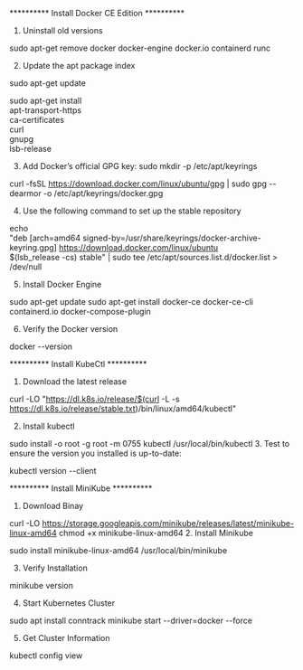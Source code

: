 ********** Install Docker CE Edition **********

1. Uninstall old versions

sudo apt-get remove docker docker-engine docker.io containerd runc

2. Update the apt package index

sudo apt-get update

sudo apt-get install \
    apt-transport-https \
    ca-certificates \
    curl \
    gnupg \
    lsb-release


3. Add Docker’s official GPG key:
sudo mkdir -p /etc/apt/keyrings

curl -fsSL https://download.docker.com/linux/ubuntu/gpg | sudo gpg --dearmor -o /etc/apt/keyrings/docker.gpg

4. Use the following command to set up the stable repository

echo \
  "deb [arch=amd64 signed-by=/usr/share/keyrings/docker-archive-keyring.gpg] https://download.docker.com/linux/ubuntu \
  $(lsb_release -cs) stable" | sudo tee /etc/apt/sources.list.d/docker.list > /dev/null


5. Install Docker Engine

sudo apt-get update
sudo apt-get install docker-ce docker-ce-cli containerd.io docker-compose-plugin


6. Verify the Docker version

docker --version


********** Install KubeCtl **********

1. Download the latest release

curl -LO "https://dl.k8s.io/release/$(curl -L -s https://dl.k8s.io/release/stable.txt)/bin/linux/amd64/kubectl"



2. Install kubectl

sudo install -o root -g root -m 0755 kubectl /usr/local/bin/kubectl
3. Test to ensure the version you installed is up-to-date:

kubectl version --client





********** Install MiniKube **********

1. Download Binay

curl -LO https://storage.googleapis.com/minikube/releases/latest/minikube-linux-amd64
chmod +x minikube-linux-amd64
2. Install Minikube

sudo install minikube-linux-amd64 /usr/local/bin/minikube



3. Verify Installation

minikube version



4. Start Kubernetes Cluster

sudo apt install conntrack
minikube start --driver=docker --force


5. Get Cluster Information

kubectl config view
